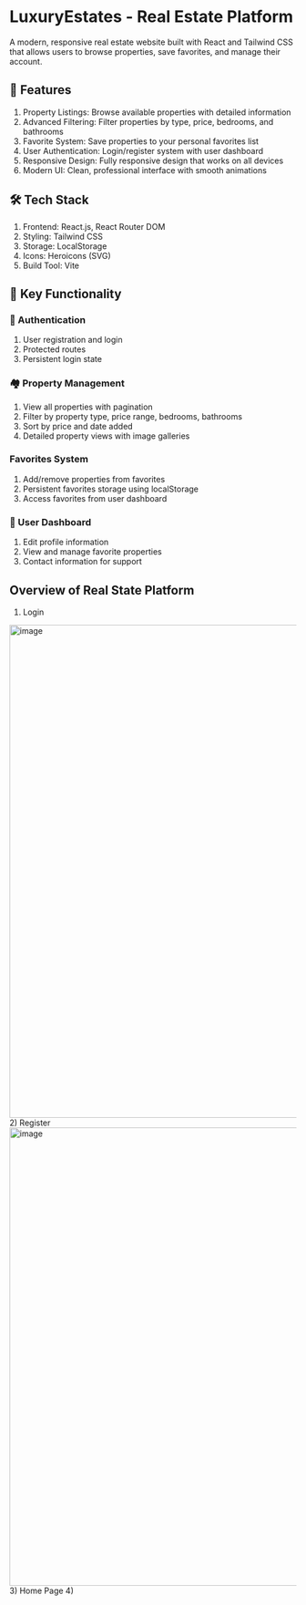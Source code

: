 # LuxuryEstates - Real Estate Platform

A modern, responsive real estate website built with React and Tailwind CSS that allows users to browse properties, save favorites, and manage their account.

## 🌟 Features
1) Property Listings: Browse available properties with detailed information
2) Advanced Filtering: Filter properties by type, price, bedrooms, and bathrooms
3) Favorite System: Save properties to your personal favorites list
4) User Authentication: Login/register system with user dashboard
5) Responsive Design: Fully responsive design that works on all devices
6) Modern UI: Clean, professional interface with smooth animations

## 🛠️ Tech Stack
1) Frontend: React.js, React Router DOM
2) Styling: Tailwind CSS
3) Storage: LocalStorage
4) Icons: Heroicons (SVG)
5) Build Tool: Vite

## 🎯 Key Functionality
### 🔐 Authentication
1) User registration and login
2) Protected routes
3) Persistent login state

### 🏘️ Property Management
1) View all properties with pagination
2) Filter by property type, price range, bedrooms, bathrooms
3) Sort by price and date added
4) Detailed property views with image galleries

### Favorites System
1) Add/remove properties from favorites
2) Persistent favorites storage using localStorage
3) Access favorites from user dashboard

### 👤 User Dashboard
1) Edit profile information
2) View and manage favorite properties
3) Contact information for support

## Overview of Real State Platform
1) Login
<img width="1917" height="865" alt="image" src="https://github.com/user-attachments/assets/be36a221-eba6-45f8-9cea-ba6d95af5a61" />
2) Register
<img width="1401" height="804" alt="image" src="https://github.com/user-attachments/assets/3e6fa5eb-ac06-4197-a5bf-bf853af10f23" />
3) Home Page
4) 




















